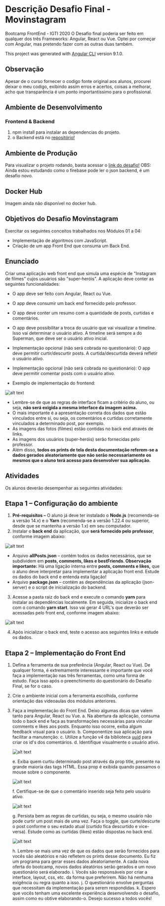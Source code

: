 # Descrição Desafio Final - Movinstagram

Bootcamp FrontEnd - IGTI 2020
O Desafio final poderia ser feito em qualquer dos três Frameworks: Angular, React ou Vue. Optei por começar com Angular, mas pretendo fazer com as outras duas também.

This project was generated with [Angular CLI](https://github.com/angular/angular-cli) version 9.1.0.

## Observação

Apesar de o curso fornecer o codigo fonte original aos alunos, procurei deixar o meu codigo, exibindo assim erros e acertos, coisas a melhorar, acho que transparência é um ponto importantíssimo para o profissional.

## Ambiente de Desenvolvimento

### Frontend & Backend

1. npm install para instalar as dependencias do projeto.
2. o Backend está no [repositório!](https://github.com/FabianaTavares/desafio-final-movinstagram-angular)

## Ambiente de Produção

Para visualizar o projeto rodando, basta acessar o [link do desafio!](https://fabi-igti-movinstagram-angular.web.app/)
OBS: Ainda estou estudando como o firebase pode ler o json backend, é um desafio novo.

## Docker Hub

Imagem ainda não disponível no docker hub.

## Objetivos do Desafio Movinstagram

Exercitar os seguintes conceitos trabalhados nos Módulos 01 a 04:

- Implementação de algoritmos com JavaScript.
- Criação de um app Front End que consuma um Back End.

## Enunciado

Criar uma aplicação web front end que simula uma espécie de "Instagram de filmes" cujos
usuários são "super-heróis". A aplicação deve conter as seguintes funcionalidades:

- O app deve ser feito com Angular, React ou Vue.
- O app deve consumir um back end fornecido pelo professor.
- O app deve conter um resumo com a quantidade de posts, curtidas e comentários.
- O app deve possibilitar a troca do usuário que vai visualizar a timeline. Isso vai
  determinar o usuário ativo. A timeline será sempre a do Superman, que deve ser o
  usuário ativo inicial.
- Implementação opcional (não será cobrada no questionário): O app deve permitir
  curtir/descurtir posts. A curtida/descurtida deverá refletir o usuário ativo.
- Implementação opcional (não será cobrada no questionário): O app deve permitir
  comentar posts com o usuário ativo.

- Exemplo de implementação do frontend:

![alt text](https://github.com/FabianaTavares/desafio-final-movinstagram-angular/blob/main/frontend/movie-intagram/src/assets/img/exemplo_implementacao_readme.PNG)

- Lembre-se de que as regras de interface ficam a critério do aluno, ou seja, **não será exigida a mesma interface da imagem acima.**
- O mais importante é a apresentação correta dos dados que estão vinculados entre
  si, ou seja, os comentários e curtidas corretamente vinculados a determinado post,
  por exemplo.
- As imagens das fotos (filmes) estão contidas no back end através de links.
- As imagens dos usuários (super-heróis) serão fornecidas pelo professor.
- Além disso, **todos os prints de tela desta documentação referem-se a dados gerados aleatoriamente que não serão necessariamente os mesmos que o aluno terá acesso para desenvolver sua aplicação.**

## Atividades

Os alunos deverão desempenhar as seguintes atividades:

## **Etapa 1 – Configuração do ambiente**

1. **Pré-requisitos –** O aluno já deve ter instalado o **Node.js** (recomenda-se a versão 14.x) e o **Yarn** (recomenda-se a versão 1.22.4 ou superior, desde que se mantenha a versão 1.x) em seu computador.
2. Instalar o **back end** da aplicação, que **será fornecido pelo professor**, conforme imagem abaixo:

![alt text](https://github.com/FabianaTavares/desafio-final-movinstagram-angular/blob/main/frontend/movie-intagram/src/assets/img/conteudo_backend.PNG)

- Arquivo **allPosts.json** – contém todos os dados necessários, que se subdividem em **posts, comments, likes e bestFriends. Observação importante:** Há uma ligação interna entre **posts, comments e likes,** que o aluno deve interpretar para implementar a aplicação front end. Estude os dados do back end e entenda esta ligação!
- Arquivo **package.json** – contém as dependências da aplicação (json-server) e o script de inicialização do backend.

3. Acesse a pasta raiz do back end e execute o comando **yarn** para instalar as dependências localmente. Em seguida, inicialize o back end com o comando **yarn start**. Isso vai gerar 4 URL's que deverão ser acessadas pelo front end, conforme imagem abaixo:

![alt text](https://github.com/FabianaTavares/desafio-final-movinstagram-angular/blob/main/frontend/movie-intagram/src/assets/img/inicializacao_backend.PNG)

4. Após inicializar o back end, teste o acesso aos seguintes links e estude os dados.

## **Etapa 2 – Implementação do Front End**

1. Defina a ferramenta de sua preferência (Angular, React ou Vue). De qualquer forma, é extremamente interessante e importante que você faça a implementação nas três ferramentas, como uma forma de estudo. Faça isso após o preenchimento do questionário do Desafio Final, se for o caso.
2. Crie o ambiente inicial com a ferramenta escolhida, conforme orientação das videoaulas dos módulos anteriores.
3. Faça a implementação do Front End. Deixo algumas dicas que valem tanto para Angular, React ou Vue.
   a. Na abertura da aplicação, consuma todo o back end e faça as transformações necessárias para vincular comments e likes aos posts. Enquanto isso ocorre, exiba algum feedback visual para o usuário.
   b. Componentize sua aplicação para facilitar a manutenção.
   c. Utilize a função v4 da biblioteca [uuid](https://github.com/uuidjs/uuid) para criar os id's dos comentários.
   d. Identifique visualmente o usuário ativo.

   ![alt text](https://github.com/FabianaTavares/desafio-final-movinstagram-angular/blob/main/frontend/movie-intagram/src/assets/img/usuario_ativo.PNG)

   e. Exiba quem curtiu determinado post através da prop title, presente na grande maioria das tags HTML. Essa prop é exibida quando passamos o mouse sobre o componente.

   ![alt text](https://github.com/FabianaTavares/desafio-final-movinstagram-angular/blob/main/frontend/movie-intagram/src/assets/img/proptitle_item_e.PNG)

   f. Certifique-se de que o comentário inserido seja feito pelo usuário ativo.

   ![alt text](https://github.com/FabianaTavares/desafio-final-movinstagram-angular/blob/main/frontend/movie-intagram/src/assets/img/item_f.PNG)

   g. Persista bem as regras de curtidas, ou seja, o mesmo usuário não pode curtir um post mais de uma vez. Faça o toggle, que curte/descurte o post conforme o seu estado atual (curtido fica descurtido e vice-versa). Estude como as curtidas (likes) estão dispostas no back end.

   ![alt text](https://github.com/FabianaTavares/desafio-final-movinstagram-angular/blob/main/frontend/movie-intagram/src/assets/img/item_g.PNG)

   h. Lembre-se mais uma vez de que os dados que serão fornecidos para vocês são aleatórios e não refletem os prints desse documento. Eu fiz um programa para gerar esses dados aleatoriamente. A cada nova oferta do bootcamp, novos dados aleatórios serão gerados e um novo questionário será elaborado.
   i. Vocês são responsáveis por criar a interface, layout, css, etc. da forma que preferirem. Não há nenhuma exigência ou regra quanto a isso.
   j. O questionário envolve perguntas que necessitam da implementação para serem respondidas.
   k. Espero que vocês tenham uma excelente experiência desenvolvendo o desafio, assim como eu obtive elaborando-o. Desejo sucesso a todos vocês!
